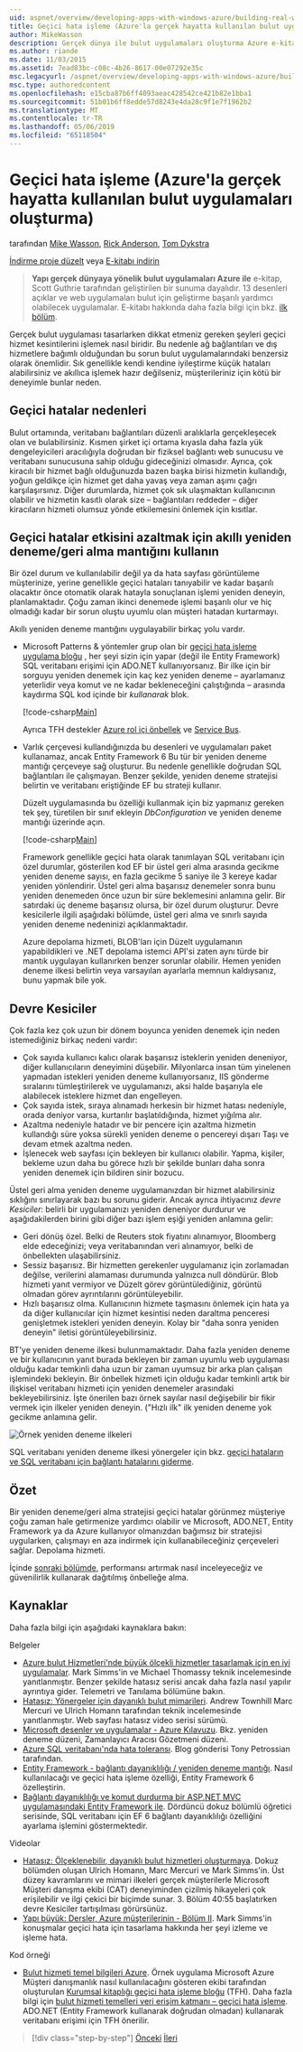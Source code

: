 ```yaml
---
uid: aspnet/overview/developing-apps-with-windows-azure/building-real-world-cloud-apps-with-windows-azure/transient-fault-handling
title: Geçici hata işleme (Azure'la gerçek hayatta kullanılan bulut uygulamaları oluşturma) | Microsoft Docs
author: MikeWasson
description: Gerçek dünya ile bulut uygulamaları oluşturma Azure e-kitap Scott Guthrie tarafından geliştirilen bir sunuma dayalıdır. Bu, 13 desenler ve kendisi için uygulamalar açıklanmaktadır...
ms.author: riande
ms.date: 11/03/2015
ms.assetid: 7ead83bc-c08c-4b26-8617-00e07292e35c
msc.legacyurl: /aspnet/overview/developing-apps-with-windows-azure/building-real-world-cloud-apps-with-windows-azure/transient-fault-handling
msc.type: authoredcontent
ms.openlocfilehash: e15cba87b6ff4093aeac428542ce421b82e1bba1
ms.sourcegitcommit: 51b01b6ff8edde57d8243e4da28c9f1e7f1962b2
ms.translationtype: MT
ms.contentlocale: tr-TR
ms.lasthandoff: 05/06/2019
ms.locfileid: "65118504"
---
```

# <a name="transient-fault-handling-building-real-world-cloud-apps-with-azure"></a>Geçici hata işleme (Azure'la gerçek hayatta kullanılan bulut uygulamaları oluşturma)

tarafından [Mike Wasson](https://github.com/MikeWasson), [Rick Anderson]((https://twitter.com/RickAndMSFT)), [Tom Dykstra](https://github.com/tdykstra)

[İndirme proje düzelt](http://code.msdn.microsoft.com/Fix-It-app-for-Building-cdd80df4) veya [E-kitabı indirin](http://blogs.msdn.com/b/microsoft_press/archive/2014/07/23/free-ebook-building-cloud-apps-with-microsoft-azure.aspx)

> **Yapı gerçek dünyaya yönelik bulut uygulamaları Azure ile** e-kitap, Scott Guthrie tarafından geliştirilen bir sunuma dayalıdır. 13 desenleri açıklar ve web uygulamaları bulut için geliştirme başarılı yardımcı olabilecek uygulamalar. E-kitabı hakkında daha fazla bilgi için bkz. [ilk bölüm](introduction.md).

Gerçek bulut uygulaması tasarlarken dikkat etmeniz gereken şeyleri geçici hizmet kesintilerini işlemek nasıl biridir. Bu nedenle ağ bağlantıları ve dış hizmetlere bağımlı olduğundan bu sorun bulut uygulamalarındaki benzersiz olarak önemlidir. Sık genellikle kendi kendine iyileştirme küçük hataları alabilirsiniz ve akıllıca işlemek hazır değilseniz, müşterileriniz için kötü bir deneyimle bunlar neden.

## <a name="causes-of-transient-failures"></a>Geçici hatalar nedenleri

Bulut ortamında, veritabanı bağlantıları düzenli aralıklarla gerçekleşecek olan ve bulabilirsiniz. Kısmen şirket içi ortama kıyasla daha fazla yük dengeleyicileri aracılığıyla doğrudan bir fiziksel bağlantı web sunucusu ve veritabanı sunucusuna sahip olduğu gideceğinizi olmasıdır. Ayrıca, çok kiracılı bir hizmet bağlı olduğunuzda bazen başka birisi hizmetin kullandığı, yoğun geldikçe için hizmet get daha yavaş veya zaman aşımı çağrı karşılaşırsınız. Diğer durumlarda, hizmet çok sık ulaşmaktan kullanıcının olabilir ve hizmetin kasıtlı olarak size – bağlantıları reddeder – diğer kiracıların hizmeti olumsuz yönde etkilemesini önlemek için kısıtlar.

## <a name="use-smart-retryback-off-logic-to-mitigate-the-effect-of-transient-failures"></a>Geçici hatalar etkisini azaltmak için akıllı yeniden deneme/geri alma mantığını kullanın

Bir özel durum ve kullanılabilir değil ya da hata sayfası görüntüleme müşterinize, yerine genellikle geçici hataları tanıyabilir ve kadar başarılı olacaktır önce otomatik olarak hatayla sonuçlanan işlemi yeniden deneyin, planlamaktadır. Çoğu zaman ikinci denemede işlemi başarılı olur ve hiç olmadığı kadar bir sorun oluştu uyumlu olan müşteri hatadan kurtarmayı.

Akıllı yeniden deneme mantığını uygulayabilir birkaç yolu vardır.

- Microsoft Patterns &amp; yöntemler grup olan bir [geçici hata işleme uygulama bloğu](https://msdn.microsoft.com/library/dn440719(v=pandp.60).aspx) , her şeyi sizin için yapar (değil ile Entity Framework) SQL veritabanı erişimi için ADO.NET kullanıyorsanız. Bir ilke için bir sorguyu yeniden denemek için kaç kez yeniden deneme – ayarlamanız yeterlidir veya komut ve ne kadar bekleneceğini çalıştığında – arasında kaydırma SQL kod içinde bir *kullanarak* blok.

    [!code-csharp[Main](transient-fault-handling/samples/sample1.cs)]

    Ayrıca TFH destekler [Azure rol içi önbellek](https://msdn.microsoft.com/library/windowsazure/dn386103.aspx) ve [Service Bus](https://azure.microsoft.com/services/service-bus/).
- Varlık çerçevesi kullandığınızda bu desenleri ve uygulamaları paket kullanamaz, ancak Entity Framework 6 Bu tür bir yeniden deneme mantığı çerçeveye sağ oluşturur. Bu nedenle genellikle doğrudan SQL bağlantıları ile çalışmayan. Benzer şekilde, yeniden deneme stratejisi belirtin ve veritabanı eriştiğinde EF bu strateji kullanır.

    Düzelt uygulamasında bu özelliği kullanmak için biz yapmanız gereken tek şey, türetilen bir sınıf ekleyin *DbConfiguration* ve yeniden deneme mantığı üzerinde açın.

    [!code-csharp[Main](transient-fault-handling/samples/sample2.cs)]

    Framework genellikle geçici hata olarak tanımlayan SQL veritabanı için özel durumlar, gösterilen kod EF bir üstel geri alma arasında gecikme yeniden deneme sayısı, en fazla gecikme 5 saniye ile 3 kereye kadar yeniden yönlendirir. Üstel geri alma başarısız denemeler sonra bunu yeniden denemeden önce uzun bir süre beklemesini anlamına gelir. Bir satırdaki üç deneme başarısız olursa, bir özel durum oluşturur. Devre kesicilerle ilgili aşağıdaki bölümde, üstel geri alma ve sınırlı sayıda yeniden deneme nedeninizi açıklanmaktadır.

    Azure depolama hizmeti, BLOB'ları için Düzelt uygulamanın yapabildikleri ve .NET depolama istemci API'si zaten aynı türde bir mantık uygulayan kullanırken benzer sorunlar olabilir. Hemen yeniden deneme ilkesi belirtin veya varsayılan ayarlarla memnun kaldıysanız, bunu yapmak bile yok.

<a id="circuitbreakers"></a>
## <a name="circuit-breakers"></a>Devre Kesiciler

Çok fazla kez çok uzun bir dönem boyunca yeniden denemek için neden istemediğiniz birkaç nedeni vardır:

- Çok sayıda kullanıcı kalıcı olarak başarısız isteklerin yeniden deneniyor, diğer kullanıcıların deneyimini düşebilir. Milyonlarca insan tüm yinelenen yapmadan istekleri yeniden deneme kullanıyorsanız, IIS gönderme sıralarını tümleştirilerek ve uygulamanızı, aksi halde başarıyla ele alabilecek isteklere hizmet dan engelleyen.
- Çok sayıda istek, sıraya alınamadı herkesin bir hizmet hatası nedeniyle, orada deniyor varsa, kurtarılır başlatıldığında, hizmet yığılma alır.
- Azaltma nedeniyle hatadır ve bir pencere için azaltma hizmetin kullandığı süre yoksa sürekli yeniden deneme o pencereyi dışarı Taşı ve devam etmek azaltma neden.
- İşlenecek web sayfası için bekleyen bir kullanıcı olabilir. Yapma, kişiler, bekleme uzun daha bu görece hızlı bir şekilde bunları daha sonra yeniden denemek için bildiren sinir bozucu.

Üstel geri alma yeniden deneme uygulamanızdan bir hizmet alabilirsiniz sıklığını sınırlayarak bazı bu sorunu giderir. Ancak ayrıca ihtiyacınız *devre Kesiciler*: belirli bir uygulamanızı yeniden deneniyor durdurur ve aşağıdakilerden birini gibi diğer bazı işlem eşiği yeniden anlamına gelir:

- Geri dönüş özel. Belki de Reuters stok fiyatını alınamıyor, Bloomberg elde edeceğinizi; veya veritabanından veri alınamıyor, belki de önbellekten ulaşabilirsiniz.
- Sessiz başarısız. Bir hizmetten gerekenler uygulamanız için zorlamadan değilse, verilerini alamaması durumunda yalnızca null döndürür. Blob hizmeti yanıt vermiyor ve Düzelt görev görüntülediğiniz, görüntü olmadan görev ayrıntılarını görüntüleyebilir.
- Hızlı başarısız olma. Kullanıcının hizmete taşmasını önlemek için hata ya da diğer kullanıcılar için hizmet kesintisi neden daraltma penceresi genişletmek istekleri yeniden deneyin. Kolay bir "daha sonra yeniden deneyin" iletisi görüntüleyebilirsiniz.

BT'ye yeniden deneme ilkesi bulunmamaktadır. Daha fazla yeniden deneme ve bir kullanıcının yanıt burada bekleyen bir zaman uyumlu web uygulaması olduğu kadar temkinli daha uzun bir zaman uyumsuz bir arka plan çalışan işlemindeki bekleyin. Bir önbellek hizmeti için olduğu kadar temkinli artık bir ilişkisel veritabanı hizmeti için yeniden denemeler arasındaki bekleyebilirsiniz. İşte önerilen bazı örnek sayılar nasıl değişebilir bir fikir vermek için ilkeler yeniden deneyin. ("Hızlı ilk" ilk yeniden deneme yok gecikme anlamına gelir.

![Örnek yeniden deneme ilkeleri](transient-fault-handling/_static/image1.png)

SQL veritabanı yeniden deneme ilkesi yönergeler için bkz. [geçici hataların ve SQL veritabanı için bağlantı hatalarını giderme](https://azure.microsoft.com/documentation/articles/sql-database-connectivity-issues/).

## <a name="summary"></a>Özet

Bir yeniden deneme/geri alma stratejisi geçici hatalar görünmez müşteriye çoğu zaman hale getirmenize yardımcı olabilir ve Microsoft, ADO.NET, Entity Framework ya da Azure kullanıyor olmanızdan bağımsız bir stratejisi uygularken, çalışmayı en aza indirmek için kullanabileceğiniz çerçeveleri sağlar. Depolama hizmeti.

İçinde [sonraki bölümde](distributed-caching.md), performansı artırmak nasıl inceleyeceğiz ve güvenilirlik kullanarak dağıtılmış önbelleğe alma.

## <a name="resources"></a>Kaynaklar

Daha fazla bilgi için aşağıdaki kaynaklara bakın:

Belgeler

- [Azure bulut Hizmetleri'nde büyük ölçekli hizmetler tasarlamak için en iyi uygulamalar](https://msdn.microsoft.com/library/windowsazure/jj717232.aspx). Mark Simms'in ve Michael Thomassy teknik incelemesinde yanıtlanmıştır. Benzer şekilde hatasız serisi ancak daha fazla nasıl yapılır ayrıntıya gider. Telemetri ve Tanılama bölümüne bakın.
- [Hatasız: Yönergeler için dayanıklı bulut mimarileri](https://msdn.microsoft.com/library/windowsazure/jj853352.aspx). Andrew Townhill Marc Mercuri ve Ulrich Homann tarafından teknik incelemesinde yanıtlanmıştır. Web sayfası hatasız video serisi sürümü.
- [Microsoft desenler ve uygulamalar - Azure Kılavuzu](https://msdn.microsoft.com/library/dn568099.aspx). Bkz. yeniden deneme düzeni, Zamanlayıcı Aracısı Gözetmeni düzeni.
- [Azure SQL veritabanı'nda hata toleransı](https://blogs.msdn.com/b/windowsazure/archive/2012/07/30/fault-tolerance-in-windows-azure-sql-database.aspx). Blog gönderisi Tony Petrossian tarafından.
- [Entity Framework - bağlantı dayanıklılığı / yeniden deneme mantığı](https://msdn.microsoft.com/data/dn456835). Nasıl kullanılacağı ve geçici hata işleme özelliği, Entity Framework 6 özelleştirin.
- [Bağlantı dayanıklılığı ve komut durdurma bir ASP.NET MVC uygulamasındaki Entity Framework ile](../../../../mvc/overview/getting-started/getting-started-with-ef-using-mvc/connection-resiliency-and-command-interception-with-the-entity-framework-in-an-asp-net-mvc-application.md). Dördüncü dokuz bölümlü öğretici serisinde, SQL veritabanı için EF 6 bağlantı dayanıklılığı özelliğini ayarlama işlemini göstermektedir.

Videolar

- [Hatasız: Ölçeklenebilir, dayanıklı bulut hizmetleri oluşturmaya](https://channel9.msdn.com/Series/FailSafe). Dokuz bölümden oluşan Ulrich Homann, Marc Mercuri ve Mark Simms'in. Üst düzey kavramlarını ve mimari ilkeleri gerçek müşterilerle Microsoft Müşteri danışma ekibi (CAT) deneyiminden çizilmiş hikayeleri çok erişilebilir ve ilgi çekici bir biçimde sunar. 3. Bölüm 40:55 başlatırken devre Kesiciler tartışılması görürsünüz.
- [Yapı büyük: Dersler, Azure müşterilerinin - Bölüm II](https://channel9.msdn.com/Events/Build/2012/3-030). Mark Simms'in konuşmalar geçici hata için tasarlama hakkında her şeyi izleme ve işleme hata.

Kod örneği

- [Bulut hizmeti temel bilgileri Azure](https://code.msdn.microsoft.com/Cloud-Service-Fundamentals-4ca72649). Örnek uygulama Microsoft Azure Müşteri danışmanlık nasıl kullanılacağını gösteren ekibi tarafından oluşturulan [Kurumsal kitaplığı geçici hata işleme bloğu](http://nuget.org/packages/EnterpriseLibrary.TransientFaultHandling/) (TFH). Daha fazla bilgi için [bulut hizmeti temelleri veri erişim katmanı – geçici hata işleme](https://social.technet.microsoft.com/wiki/contents/articles/18665.cloud-service-fundamentals-data-access-layer-transient-fault-handling.aspx). ADO.NET (Entity Framework kullanarak doğrudan olmadan) kullanarak veritabanı erişimi için TFH önerilir.

> [!div class="step-by-step"]
> [Önceki](monitoring-and-telemetry.md)
> [İleri](distributed-caching.md)
